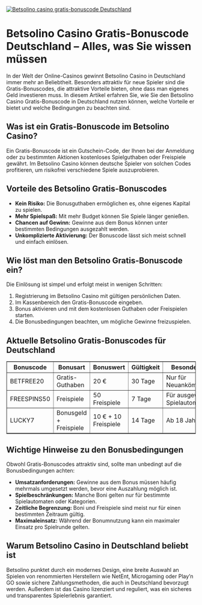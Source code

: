 [![Betsolino casino gratis-bonuscode Deutschland](https://123-caf.pages.dev/gitsignup.png)](https://vrmoo.ru/Bt82HjjY)

<h1>Betsolino Casino Gratis-Bonuscode Deutschland – Alles, was Sie wissen müssen</h1>  <p>In der Welt der Online-Casinos gewinnt Betsolino Casino in Deutschland immer mehr an Beliebtheit. Besonders attraktiv für neue Spieler sind die Gratis-Bonuscodes, die attraktive Vorteile bieten, ohne dass man eigenes Geld investieren muss. In diesem Artikel erfahren Sie, wie Sie den Betsolino Casino Gratis-Bonuscode in Deutschland nutzen können, welche Vorteile er bietet und welche Bedingungen zu beachten sind.</p>  <h2>Was ist ein Gratis-Bonuscode im Betsolino Casino?</h2>  <p>Ein Gratis-Bonuscode ist ein Gutschein-Code, der Ihnen bei der Anmeldung oder zu bestimmten Aktionen kostenloses Spielguthaben oder Freispiele gewährt. Im Betsolino Casino können deutsche Spieler von solchen Codes profitieren, um risikofrei verschiedene Spiele auszuprobieren.</p>  <h2>Vorteile des Betsolino Gratis-Bonuscodes</h2>  <ul>   <li><strong>Kein Risiko:</strong> Die Bonusguthaben ermöglichen es, ohne eigenes Kapital zu spielen.</li>   <li><strong>Mehr Spielspaß:</strong> Mit mehr Budget können Sie Spiele länger genießen.</li>   <li><strong>Chancen auf Gewinn:</strong> Gewinne aus dem Bonus können unter bestimmten Bedingungen ausgezahlt werden.</li>   <li><strong>Unkomplizierte Aktivierung:</strong> Der Bonuscode lässt sich meist schnell und einfach einlösen.</li> </ul>  <h2>Wie löst man den Betsolino Gratis-Bonuscode ein?</h2>  <p>Die Einlösung ist simpel und erfolgt meist in wenigen Schritten:</p>  <ol>   <li>Registrierung im Betsolino Casino mit gültigen persönlichen Daten.</li>   <li>Im Kassenbereich den Gratis-Bonuscode eingeben.</li>   <li>Bonus aktivieren und mit dem kostenlosen Guthaben oder Freispielen starten.</li>   <li>Die Bonusbedingungen beachten, um mögliche Gewinne freizuspielen.</li> </ol>  <h2>Aktuelle Betsolino Gratis-Bonuscodes für Deutschland</h2>  <table border="1" cellpadding="8" cellspacing="0">   <thead>     <tr>       <th>Bonuscode</th>       <th>Bonusart</th>       <th>Bonuswert</th>       <th>Gültigkeit</th>       <th>Besonderheit</th>     </tr>   </thead>   <tbody>     <tr>       <td>BETFREE20</td>       <td>Gratis-Guthaben</td>       <td>20 €</td>       <td>30 Tage</td>       <td>Nur für Neuankömmlinge</td>     </tr>     <tr>       <td>FREESPINS50</td>       <td>Freispiele</td>       <td>50 Freispiele</td>       <td>7 Tage</td>       <td>Für ausgewählte Spielautomaten</td>     </tr>     <tr>       <td>LUCKY7</td>       <td>Bonusgeld + Freispiele</td>       <td>10 € + 10 Freispiele</td>       <td>14 Tage</td>       <td>Ab 18 Jahren</td>     </tr>   </tbody> </table>  <h2>Wichtige Hinweise zu den Bonusbedingungen</h2>  <p>Obwohl Gratis-Bonuscodes attraktiv sind, sollte man unbedingt auf die Bonusbedingungen achten:</p>  <ul>   <li><strong>Umsatzanforderungen:</strong> Gewinne aus dem Bonus müssen häufig mehrmals umgesetzt werden, bevor eine Auszahlung möglich ist.</li>   <li><strong>Spielbeschränkungen:</strong> Manche Boni gelten nur für bestimmte Spielautomaten oder Kategorien.</li>   <li><strong>Zeitliche Begrenzung:</strong> Boni und Freispiele sind meist nur für einen bestimmten Zeitraum gültig.</li>   <li><strong>Maximaleinsatz:</strong> Während der Bonumnutzung kann ein maximaler Einsatz pro Spielrunde gelten.</li> </ul>  <h2>Warum Betsolino Casino in Deutschland beliebt ist</h2>  <p>Betsolino punktet durch ein modernes Design, eine breite Auswahl an Spielen von renommierten Herstellern wie NetEnt, Microgaming oder Play’n GO sowie sichere Zahlungsmethoden, die auch in Deutschland bevorzugt werden. Außerdem ist das Casino lizenziert und reguliert, was ein sicheres und transparentes Spielerlebnis garantiert.</p>